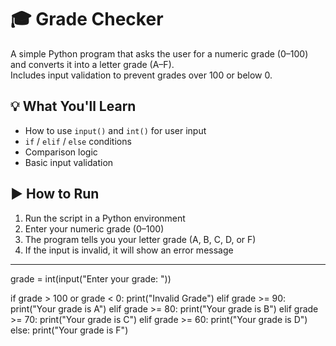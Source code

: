 # 🎓 Grade Checker

A simple Python program that asks the user for a numeric grade (0–100) and converts it into a letter grade (A–F).  
Includes input validation to prevent grades over 100 or below 0.

## 💡 What You'll Learn
- How to use `input()` and `int()` for user input
- `if` / `elif` / `else` conditions
- Comparison logic
- Basic input validation

## ▶️ How to Run
1. Run the script in a Python environment
2. Enter your numeric grade (0–100)
3. The program tells you your letter grade (A, B, C, D, or F)
4. If the input is invalid, it will show an error message

-----------------------------------------------------------------------

grade = int(input("Enter your grade: "))

if grade > 100 or grade < 0:
    print("Invalid Grade")
elif grade >= 90:
    print("Your grade is A")
elif grade >= 80:
    print("Your grade is B")
elif grade >= 70:
    print("Your grade is C")
elif grade >= 60:
    print("Your grade is D")
else:
    print("Your grade is F")
